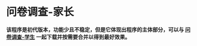# 问卷调查-家长

**该程序是初代版本，功能少且不稳定，但是它体现出程序的主体部分，可以与 [问卷调查-学生](https://github.com/ZhouZiHao-Moon/Questionnaire-Students) 一起下载并按需要合并以得到最好效果。**